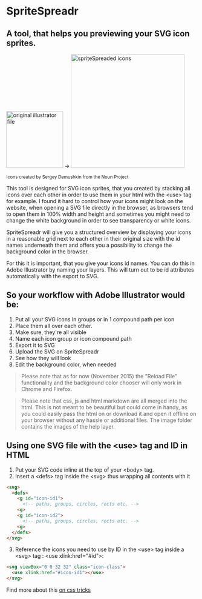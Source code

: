 # SpriteSpreadr
## A tool, that helps you previewing your SVG icon sprites.



<img 
src="http://silkine.github.io/sprite-spreadr/images/pic-illustrator-canvas.png" width="150" alt="original illustrator file"> -> <img src="http://silkine.github.io/sprite-spreadr/images/pic-spritespreader-result.png" alt="spriteSpreaded icons" width="300">

<sub>Icons created by Sergey Demushkin from the Noun Project</sub>

This tool is designed for SVG icon sprites, that you created by stacking all icons over each other in order to use them in your html with the &lt;use&gt; tag for example. I found it hard to control how your icons might look on the website, when opening a SVG file directly in the browser, as browsers tend to open them in 100% width and height and sometimes you might need to change the white background in order to see transparency or white icons.

SpriteSpreadr will give you a structured overview by displaying your icons in a reasonable grid next to each other in their original size with the id names underneath them and offers you a possibility to change the background color in the browser.

For this it is important, that you give your icons id names. You can do this in Adobe Illustrator by naming your layers. This will turn out to be id attributes automatically with the export to SVG.

## So your workflow with Adobe Illustrator would be: 

1. Put all your SVG icons in groups or in 1 compound path per icon
2. Place them all over each other.
3. Make sure, they're all visible
4. Name each icon group or icon compound path
5. Export it to SVG
6. Upload the SVG on SpriteSpreadr
7. See how they will look 
8. Edit the background color, when needed

>  Please note that as for now (November 2015) the "Reload File" functionality and the background color chooser will only work in Chrome and Firefox.

>  Please note that css, js and html markdown are all merged into the html. This is not meant to be beautiful but could come in handy, as you could easily pass the html on or download it and open it offline on your browser without any hassle or additional files. The image folder contains the images of the help layer.

## Using one SVG file with the &lt;use&gt; tag and ID in HTML
1. Put your SVG code inline at the top of your &lt;body&gt; tag.
2. Insert a &lt;defs&gt; tag inside the &lt;svg&gt; thus wrapping all contents with it
  ```html
  <svg>
    <defs>
      <g id="icon-id1">
        <!-- paths, groups, circles, rects etc. -->
      <g>
      <g id="icon-id2">
        <!-- paths, groups, circles, rects etc. -->
      <g>
    </defs>
  </svg>
  ```

3. Reference the icons you need to use by ID in the &lt;use&gt; tag inside a &lt;svg&gt; tag :
&lt;use xlink:href="#id"&gt;:
  ```html
  <svg viewBox="0 0 32 32" class="icon-class">
    <use xlink:href="#icon-id1"></use>
  </svg>
  ```
  
Find more about this [on css tricks](https://css-tricks.com/svg-sprites-use-better-icon-fonts/) 
